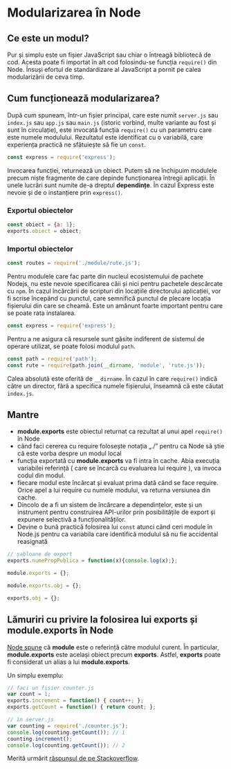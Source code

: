 # Modularizarea în Node

## Ce este un modul?

Pur și simplu este un fișier JavaScript sau chiar o întreagă bibliotecă de cod. Acesta poate fi importat în alt cod folosindu-se funcția `require()` din Node. Însuși efortul de standardizare al JavaScript a pornit pe calea modularizării de ceva timp.

## Cum funcționează modularizarea?

După cum spuneam, într-un fișier principal, care este numit `server.js` sau `index.js` sau `app.js` sau `main.js` (istoric vorbind, multe variante au fost și sunt în circulație), este invocată funcția `require()` cu un parametru care este numele modulului. Rezultatul este identificat cu o variabilă, care experiența practică ne sfătuiește să fie un `const`.

```javascript
const express = require('express');
```

Invocarea funcției, returnează un obiect.
Putem să ne închipuim modulele precum niște fragmente de care depinde funcționarea întregii aplicații. În unele lucrări sunt numite de-a dreptul **dependințe**. În cazul Express este nevoie și de o instanțiere prin `express()`.

### Exportul obiectelor

```javascript
const obiect = {a: 1};
exports.obiect = obiect;
```

### Importul obiectelor

```javascript
const routes = require('./module/rute.js');
```

Pentru modulele care fac parte din nucleul ecosistemului de pachete Nodejs, nu este nevoie specificarea căii și nici pentru pachetele descărcate cu `npm`. În cazul încărcării de scripturi din locațiile directorului aplicației, vor fi scrise începând cu punctul, care semnifică punctul de plecare locația fișierului din care se cheamă. Este un amănunt foarte important pentru care se poate rata instalarea.

```javascript
const express = require('express');
```

Pentru a ne asigura că resursele sunt găsite indiferent de sistemul de operare utilizat, se poate folosi modulul `path`.

```javascript
const path = require('path');
const rute = require(path.join(__dirname, 'module', 'rute.js'));
```

Calea absolută este oferită de `__dirname`.
În cazul în care `require()` indică către un director, fără a specifica numele fișierului, înseamnă că este căutat `index.js`.

## Mantre

- **module.exports** este obiectul returnat ca rezultat al unui apel `require()` în Node
- când faci cererea cu require folosește notația „./” pentru ca Node să știe că este vorba despre un modul local
- funcția exportată cu **module.exports** va fi intra în cache. Abia execuția variabilei referință ( care se încarcă cu evaluarea lui require ), va invoca codul din modul.
- fiecare modul este încărcat și evaluat prima dată când se face require. Orice apel a lui require cu numele modului, va returna versiunea din cache.
- Dincolo de a fi un sistem de încărcare a dependințelor, este și un instrument pentru construirea API-urilor prin posibilitățile de export și expunere selectivă a funcționalităților.
- Devine o bună practică folosirea lui `const` atunci când ceri module în Node.js pentru ca variabila care identifică modulul să nu fie accidental reasignată

```js
// șabloane de export
exports.numePropPublica = function(x){console.log(x);};

module.exports = {};

module.exports.obj = {};

exports.obj = {};
```

## Lămuriri cu privire la folosirea lui exports și module.exports în Node

[Node spune](http://nodejs.org/docs/v0.4.2/api/globals.html#module) că **module** este o referință către modulul curent. În particular, **module.exports** este același obiect precum **exports**. Astfel, **exports** poate fi considerat un alias a lui **module.exports**.

Un simplu exemplu:

```js
// faci un fisier counter.js
var count = 1;
exports.increment = function() { count++; };
exports.getCount = function() { return count; };

// în server.js
var counting = require('./counter.js');
console.log(counting.getCount()); // 1
counting.increment();
console.log(counting.getCount()); // 2
```

Merită urmărit [răspunsul de pe Stackoverflow](http://stackoverflow.com/questions/5311334/what-is-the-purpose-of-node-js-module-exports-and-how-do-you-use-it).
